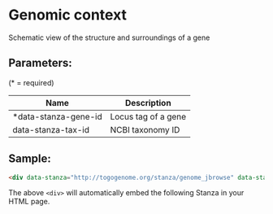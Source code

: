 Genomic context 
===============

Schematic view of the structure and surroundings of a gene

## Parameters:

(* = required)

| Name                 | Description                         |
|----------------------|-------------------------------------|
| *data-stanza-gene-id | Locus tag of a gene                 |
|  data-stanza-tax-id  | NCBI taxonomy ID                    |

## Sample:

```html
<div data-stanza="http://togogenome.org/stanza/genome_jbrowse" data-stanza-tax-id="1148" data-stanza-gene-id="slr0473"></div>
```

The above `<div>` will automatically embed the following Stanza in your HTML page.

<div data-stanza="/stanza/genome_jbrowse" data-stanza-tax-id="1148" data-stanza-gene-id="slr0473"></div>
